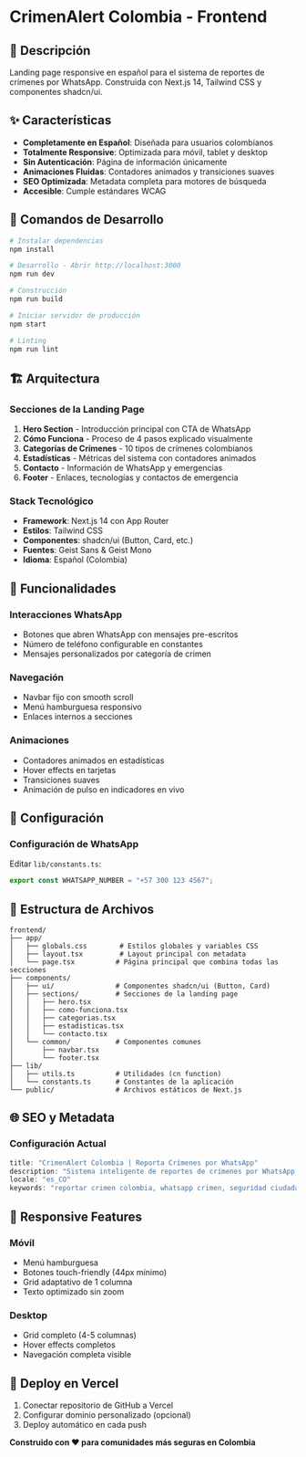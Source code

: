 # CrimenAlert Colombia - Frontend

## 🎯 Descripción
Landing page responsive en español para el sistema de reportes de crímenes por WhatsApp. Construida con Next.js 14, Tailwind CSS y componentes shadcn/ui.

## ✨ Características
- **Completamente en Español**: Diseñada para usuarios colombianos
- **Totalmente Responsive**: Optimizada para móvil, tablet y desktop
- **Sin Autenticación**: Página de información únicamente
- **Animaciones Fluidas**: Contadores animados y transiciones suaves
- **SEO Optimizada**: Metadata completa para motores de búsqueda
- **Accesible**: Cumple estándares WCAG

## 🚀 Comandos de Desarrollo

```bash
# Instalar dependencias
npm install

# Desarrollo - Abrir http://localhost:3000
npm run dev

# Construcción
npm run build

# Iniciar servidor de producción
npm start

# Linting
npm run lint
```

## 🏗️ Arquitectura

### Secciones de la Landing Page
1. **Hero Section** - Introducción principal con CTA de WhatsApp
2. **Cómo Funciona** - Proceso de 4 pasos explicado visualmente
3. **Categorías de Crímenes** - 10 tipos de crímenes colombianos
4. **Estadísticas** - Métricas del sistema con contadores animados
5. **Contacto** - Información de WhatsApp y emergencias
6. **Footer** - Enlaces, tecnologías y contactos de emergencia

### Stack Tecnológico
- **Framework**: Next.js 14 con App Router
- **Estilos**: Tailwind CSS
- **Componentes**: shadcn/ui (Button, Card, etc.)
- **Fuentes**: Geist Sans & Geist Mono
- **Idioma**: Español (Colombia)

## 📱 Funcionalidades

### Interacciones WhatsApp
- Botones que abren WhatsApp con mensajes pre-escritos
- Número de teléfono configurable en constantes
- Mensajes personalizados por categoría de crimen

### Navegación
- Navbar fijo con smooth scroll
- Menú hamburguesa responsivo
- Enlaces internos a secciones

### Animaciones
- Contadores animados en estadísticas
- Hover effects en tarjetas
- Transiciones suaves
- Animación de pulso en indicadores en vivo

## 🔧 Configuración

### Configuración de WhatsApp
Editar `lib/constants.ts`:
```typescript
export const WHATSAPP_NUMBER = "+57 300 123 4567";
```

## 📁 Estructura de Archivos

```
frontend/
├── app/
│   ├── globals.css        # Estilos globales y variables CSS
│   ├── layout.tsx         # Layout principal con metadata
│   └── page.tsx          # Página principal que combina todas las secciones
├── components/
│   ├── ui/               # Componentes shadcn/ui (Button, Card)
│   ├── sections/         # Secciones de la landing page
│   │   ├── hero.tsx
│   │   ├── como-funciona.tsx
│   │   ├── categorias.tsx
│   │   ├── estadisticas.tsx
│   │   └── contacto.tsx
│   └── common/           # Componentes comunes
│       ├── navbar.tsx
│       └── footer.tsx
├── lib/
│   ├── utils.ts          # Utilidades (cn function)
│   └── constants.ts      # Constantes de la aplicación
└── public/               # Archivos estáticos de Next.js
```

## 🌐 SEO y Metadata

### Configuración Actual
```typescript
title: "CrimenAlert Colombia | Reporta Crímenes por WhatsApp"
description: "Sistema inteligente de reportes de crímenes por WhatsApp para Colombia..."
locale: "es_CO"
keywords: "reportar crimen colombia, whatsapp crimen, seguridad ciudadana..."
```

## 📱 Responsive Features

### Móvil
- Menú hamburguesa
- Botones touch-friendly (44px mínimo)
- Grid adaptativo de 1 columna
- Texto optimizado sin zoom

### Desktop
- Grid completo (4-5 columnas)
- Hover effects completos
- Navegación completa visible

## 🚀 Deploy en Vercel

1. Conectar repositorio de GitHub a Vercel
2. Configurar dominio personalizado (opcional)
3. Deploy automático en cada push

**Construido con ❤️ para comunidades más seguras en Colombia**
